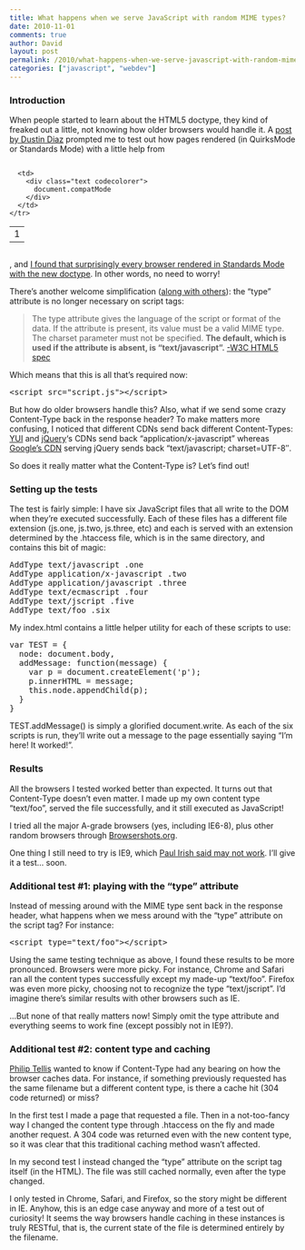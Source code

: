 ```yaml
---
title: What happens when we serve JavaScript with random MIME types?
date: 2010-11-01
comments: true
author: David
layout: post
permalink: /2010/what-happens-when-we-serve-javascript-with-random-mime-types
categories: ["javascript", "webdev"]
---
```

### Introduction

When people started to learn about the HTML5 doctype, they kind of freaked out a little, not knowing how older browsers would handle it. A [post by Dustin Diaz][1] prompted me to test out how pages rendered (in QuirksMode or Standards Mode) with a little help from

<div class="codecolorer-container text twitlight" style="overflow:auto;white-space:nowrap;width:435px;">
  <table cellspacing="0" cellpadding="0">
    <tr>
      <td class="line-numbers">
        <div>
          1<br />
        </div>
      </td>
      
      <td>
        <div class="text codecolorer">
          document.compatMode
        </div>
      </td>
    </tr>
  </table>
</div>

, and [I found that surprisingly every browser rendered in Standards Mode with the new doctype][2]. In other words, no need to worry!

There&#8217;s another welcome simplification ([along with others][3]): the &#8220;type&#8221; attribute is no longer necessary on script tags:

> The type attribute gives the language of the script or format of the data. If the attribute is present, its value must be a valid MIME type. The charset parameter must not be specified. **The default, which is used if the attribute is absent, is &#8220;text/javascript&#8221;.** [-W3C HTML5 spec][4]

Which means that this is all that&#8217;s required now:

<pre name="code" class="html">&lt;script src="script.js"&gt;&lt;/script&gt;
</pre>

But how do older browsers handle this? Also, what if we send some crazy Content-Type back in the response header? To make matters more confusing, I noticed that different CDNs send back different Content-Types: [YUI][5] and [jQuery][6]&#8216;s CDNs send back &#8220;application/x-javascript&#8221; whereas [Google&#8217;s CDN][7] serving jQuery sends back &#8220;text/javascript; charset=UTF-8&#8243;.

So does it really matter what the Content-Type is? Let&#8217;s find out!

### Setting up the tests

The test is fairly simple: I have six JavaScript files that all write to the DOM when they&#8217;re executed successfully. Each of these files has a different file extension (js.one, js.two, js.three, etc) and each is served with an extension determined by the .htaccess file, which is in the same directory, and contains this bit of magic:

<pre>AddType text/javascript .one
AddType application/x-javascript .two
AddType application/javascript .three
AddType text/ecmascript .four
AddType text/jscript .five
AddType text/foo .six
</pre>

My index.html contains a little helper utility for each of these scripts to use:

<pre name="code" class="JScript">var TEST = {
  node: document.body,
  addMessage: function(message) {
    var p = document.createElement('p');
    p.innerHTML = message;
    this.node.appendChild(p);
  }
}
</pre>

TEST.addMessage() is simply a glorified document.write. As each of the six scripts is run, they&#8217;ll write out a message to the page essentially saying &#8220;I&#8217;m here! It worked!&#8221;.

### Results

All the browsers I tested worked better than expected. It turns out that Content-Type doesn&#8217;t even matter. I made up my own content type &#8220;text/foo&#8221;, served the file successfully, and it still executed as JavaScript!

I tried all the major A-grade browsers (yes, including IE6-8), plus other random browsers through [Browsershots.org][8].

One thing I still need to try is IE9, which [Paul Irish said may not work][9]. I&#8217;ll give it a test&#8230; soon.

### Additional test #1: playing with the &#8220;type&#8221; attribute

Instead of messing around with the MIME type sent back in the response header, what happens when we mess around with the &#8220;type&#8221; attribute on the script tag? For instance:

<pre name="code" class="HTML">&lt;script type="text/foo"&gt;&lt;/script&gt;
</pre>

Using the same testing technique as above, I found these results to be more pronounced. Browsers were more picky. For instance, Chrome and Safari ran all the content types successfully except my made-up &#8220;text/foo&#8221;. Firefox was even more picky, choosing not to recognize the type &#8220;text/jscript&#8221;. I&#8217;d imagine there&#8217;s similar results with other browsers such as IE.

&#8230;But none of that really matters now! Simply omit the type attribute and everything seems to work fine (except possibly not in IE9?).

### Additional test #2: content type and caching

[Philip Tellis][10] wanted to know if Content-Type had any bearing on how the browser caches data. For instance, if something previously requested has the same filename but a different content type, is there a cache hit (304 code returned) or miss?

In the first test I made a page that requested a file. Then in a not-too-fancy way I changed the content type through .htaccess on the fly and made another request. A 304 code was returned even with the new content type, so it was clear that this traditional caching method wasn&#8217;t affected.

In my second test I instead changed the &#8220;type&#8221; attribute on the script tag itself (in the HTML). The file was still cached normally, even after the type changed.

I only tested in Chrome, Safari, and Firefox, so the story might be different in IE. Anyhow, this is an edge case anyway and more of a test out of curiosity! It seems the way browsers handle caching in these instances is truly RESTful, that is, the current state of the file is determined entirely by the filename.

 [1]: http://www.dustindiaz.com/skinny-on-doctypes/
 [2]: http://themaingate.net/dev/html/all-you-need-is-doctype-html
 [3]: http://davidbcalhoun.com/2010/top-ten-things-html5-makes-simpler
 [4]: http://dev.w3.org/html5/spec/Overview.html#script
 [5]: http://yui.yahooapis.com/3.2.0/build/yui/yui-min.js
 [6]: http://code.jquery.com/jquery-1.4.3.min.js
 [7]: https://ajax.googleapis.com/ajax/libs/jquery/1.4.2/jquery.min.js
 [8]: http://browsershots.org/
 [9]: http://twitter.com/#!/paul_irish/status/29416115232
 [10]: http://twitter.com/#!/bluesmoon/status/29418676869